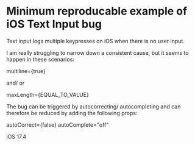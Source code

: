 # Minimum reproducable example of iOS Text Input bug

Text input logs multiple keypresses on iOS when there is no user input.

I am really struggling to narrow down a consistent cause, but it seems to happen in these scenarios:

multiline={true}

and/ or

maxLength={EQUAL_TO_VALUE}

The bug can be triggered by autocorrecting/ autocompleting and can therefore be reduced by adding the following props:

autoCorrect={false}
autoComplete="off"

iOS 17.4
